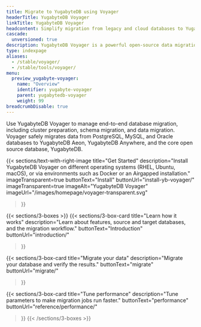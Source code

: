 ```yaml
---
title: Migrate to YugabyteDB using Voyager
headerTitle: YugabyteDB Voyager
linkTitle: YugabyteDB Voyager
headcontent: Simplify migration from legacy and cloud databases to YugabyteDB
cascade:
  unversioned: true
description: YugabyteDB Voyager is a powerful open-source data migration engine that helps you migrate your database to YugabyteDB quickly and securely.
type: indexpage
aliases:
  - /stable/voyager/
  - /stable/tools/voyager/
menu:
  preview_yugabyte-voyager:
    name: "Overview"
    identifier: yugabyte-voyager
    parent: yugabytedb-voyager
    weight: 99
breadcrumbDisable: true
---
```


Use YugabyteDB Voyager to manage end-to-end database migration, including cluster preparation, schema migration, and data migration. Voyager safely migrates data from PostgreSQL, MySQL, and Oracle databases to YugabyteDB Aeon, YugabyteDB Anywhere, and the core open source database, YugabyteDB.

{{< sections/text-with-right-image
  title="Get Started"
  description="Install YugabyteDB Voyager on different operating systems (RHEL, Ubuntu, macOS), or via environments such as Docker or an Airgapped installation."
  imageTransparent=true
  buttonText="Install"
  buttonUrl="install-yb-voyager/"
  imageTransparent=true
  imageAlt="YugabyteDB Voyager" imageUrl="/images/homepage/voyager-transparent.svg"
>}}

{{< sections/3-boxes >}}
  {{< sections/3-box-card
    title="Learn how it works"
    description="Learn about features, source and target databases, and the migration workflow."
    buttonText="Introduction"
    buttonUrl="introduction/"
  >}}

  {{< sections/3-box-card
    title="Migrate your data"
    description="Migrate your database and verify the results."
    buttonText="migrate"
    buttonUrl="migrate/"
  >}}

  {{< sections/3-box-card
    title="Tune performance"
    description="Tune parameters to make migration jobs run faster."
    buttonText="performance"
    buttonUrl="reference/performance/"
  >}}
{{< /sections/3-boxes >}}

